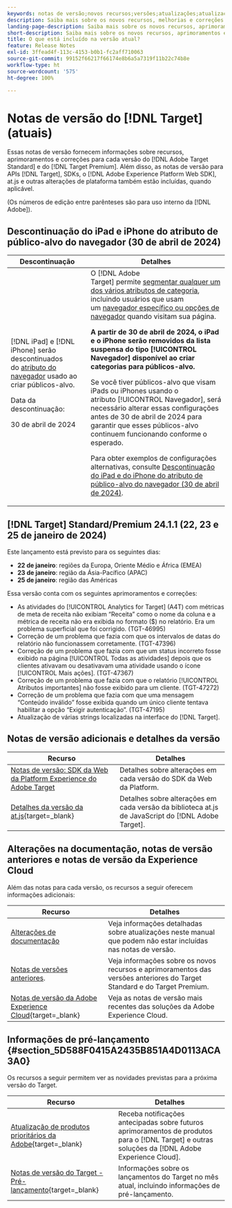 ```yaml
---
keywords: notas de versão;novos recursos;versões;atualizações;atualização;versão;aprimoramento;aprimoramentos;correções;correções de erros;atualizações
description: Saiba mais sobre os novos recursos, melhorias e correções incluídos na versão atual do  [!DNL Adobe Target], incluindo SDKs, APIs e bibliotecas JavaScript.
landing-page-description: Saiba mais sobre os novos recursos, aprimoramentos e correções incluídos na versão atual do  [!DNL Adobe Target].
short-description: Saiba mais sobre os novos recursos, aprimoramentos e correções incluídos na versão atual do  [!DNL Adobe Target].
title: O que está incluído na versão atual?
feature: Release Notes
exl-id: 3ffead4f-113c-4153-b0b1-fc2aff710063
source-git-commit: 99152f66217f66174e8b6a5a7319f11b22c74b8e
workflow-type: ht
source-wordcount: '575'
ht-degree: 100%

---
```


# Notas de versão do [!DNL Target] (atuais)

Essas notas de versão fornecem informações sobre recursos, aprimoramentos e correções para cada versão do [!DNL Adobe Target Standard] e do [!DNL Target Premium]. Além disso, as notas de versão para APIs [!DNL Target], SDKs, o [!DNL Adobe Experience Platform Web SDK], at.js e outras alterações de plataforma também estão incluídas, quando aplicável.

(Os números de edição entre parênteses são para uso interno da [!DNL Adobe]).

## Descontinuação do iPad e iPhone do atributo de público-alvo do navegador (30 de abril de 2024)

| Descontinuação | Detalhes |
|--- |--- |
| [!DNL iPad] e [!DNL iPhone] serão descontinuados do [atributo do navegador](/help/main/c-target/c-audiences/c-target-rules/browser.md) usado ao criar públicos-alvo.<p>Data da descontinuação:<P>30 de abril de 2024 | O [!DNL Adobe Target] permite [segmentar qualquer um dos vários atributos de categoria](/help/main/c-target/c-audiences/c-target-rules/target-rules.md), incluindo usuários que usam um [navegador específico ou opções de navegador](/help/main/c-target/c-audiences/c-target-rules/browser.md) quando visitam sua página.<P><B>A partir de 30 de abril de 2024, o iPad e o iPhone serão removidos da lista suspensa do tipo [!UICONTROL Navegador] disponível ao criar categorias para públicos-alvo.</b><P>Se você tiver públicos-alvo que visam iPads ou iPhones usando o atributo [!UICONTROL Navegador], será necessário alterar essas configurações antes de 30 de abril de 2024 para garantir que esses públicos-alvo continuem funcionando conforme o esperado.<p>Para obter exemplos de configurações alternativas, consulte [Descontinuação do iPad e do iPhone do atributo de público-alvo do navegador (30 de abril de 2024)](/help/main/c-target/c-audiences/c-target-rules/browser.md#deprecation). |

## [!DNL Target] Standard/Premium 24.1.1 (22, 23 e 25 de janeiro de 2024)

Este lançamento está previsto para os seguintes dias:

* **22 de janeiro**: regiões da Europa, Oriente Médio e África (EMEA)
* **23 de janeiro**: região da Ásia-Pacífico (APAC)
* **25 de janeiro**: região das Américas

Essa versão conta com os seguintes aprimoramentos e correções:

* As atividades do [!UICONTROL Analytics for Target] (A4T) com métricas de meta de receita não exibiam “Receita” como o nome da coluna e a métrica de receita não era exibida no formato ($) no relatório. Era um problema superficial que foi corrigido. (TGT-46995)
* Correção de um problema que fazia com que os intervalos de datas do relatório não funcionassem corretamente. (TGT-47396)
* Correção de um problema que fazia com que um status incorreto fosse exibido na página [!UICONTROL Todas as atividades] depois que os clientes ativavam ou desativavam uma atividade usando o ícone [!UICONTROL Mais ações]. (TGT-47367)
* Correção de um problema que fazia com que o relatório [!UICONTROL Atributos importantes] não fosse exibido para um cliente. (TGT-47272)
* Correção de um problema que fazia com que uma mensagem “Conteúdo inválido” fosse exibida quando um único cliente tentava habilitar a opção “Exigir autenticação”. (TGT-47195)
* Atualização de várias strings localizadas na interface do [!DNL Target].

## Notas de versão adicionais e detalhes da versão

| Recurso | Detalhes |
|--- |--- |
| [Notas de versão: SDK da Web da Platform Experience do Adobe Target](https://experienceleague.adobe.com/docs/experience-platform/edge/release-notes.html?lang=pt-BR) | Detalhes sobre alterações em cada versão do SDK da Web da Platform. |
| [Detalhes da versão da at.js](https://experienceleague.adobe.com/docs/target-dev/developer/client-side/at-js-implementation/target-atjs-versions.html?lang=pt-BR){target=_blank} | Detalhes sobre alterações em cada versão da biblioteca at.js de JavaScript do [!DNL Adobe Target]. |

## Alterações na documentação, notas de versão anteriores e notas de versão da Experience Cloud

Além das notas para cada versão, os recursos a seguir oferecem informações adicionais:

| Recurso | Detalhes |
|--- |--- |
| [Alterações de documentação](/help/main/r-release-notes/doc-change.md) | Veja informações detalhadas sobre atualizações neste manual que podem não estar incluídas nas notas de versão. |
| [Notas de versões anteriores](/help/main/r-release-notes/release-notes-for-previous-releases.md). | Veja informações sobre os novos recursos e aprimoramentos das versões anteriores do Target Standard e do Target Premium. |
| [Notas de versão da Adobe Experience Cloud](https://experienceleague.adobe.com/docs/release-notes/experience-cloud/current.html?lang=pt-BR){target=_blank} | Veja as notas de versão mais recentes das soluções da Adobe Experience Cloud. |

## Informações de pré-lançamento {#section_5D588F0415A2435B851A4D0113ACA3A0}

Os recursos a seguir permitem ver as novidades previstas para a próxima versão do Target.

| Recurso | Detalhes |
|--- |--- |
| [Atualização de produtos prioritários da Adobe](https://www.adobe.com/subscription/priority-product-update.html){target=_blank} | Receba notificações antecipadas sobre futuros aprimoramentos de produtos para o [!DNL Target] e outras soluções da [!DNL Adobe Experience Cloud]. |
| [Notas de versão do Target - Pré-lançamento](/help/main/r-release-notes/target-release-notes.md){target=_blank} | Informações sobre os lançamentos do Target no mês atual, incluindo informações de pré-lançamento. |
